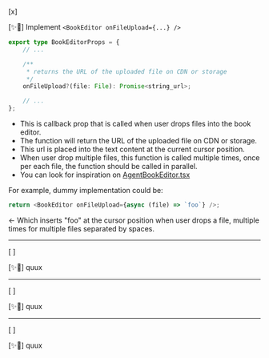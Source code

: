 [x]

[✨🥰] Implement `<BookEditor onFileUpload={...} />`

```typescript
export type BookEditorProps = {
    // ...

    /**
     * returns the URL of the uploaded file on CDN or storage
     */
    onFileUpload?(file: File): Promise<string_url>;

    // ...
};
```

-   This is callback prop that is called when user drops files into the book editor.
-   The function will return the URL of the uploaded file on CDN or storage.
-   This url is placed into the text content at the current cursor position.
-   When user drop multiple files, this function is called multiple times, once per each file, the function should be called in parallel.
-   You can look for inspiration on [AgentBookEditor.tsx](C:\Users\me\work\webgptorg\promptbook-studio\src\modals_common\agent-components\AgentBookEditor.tsx)

For example, dummy implementation could be:

```typescript
return <BookEditor onFileUpload={async (file) => `foo`} />;
```

<- Which inserts "foo" at the cursor position when user drops a file, multiple times for multiple files separated by spaces.

---

[ ]

[✨🥰] quux

---

[ ]

[✨🥰] quux

---

[ ]

[✨🥰] quux
